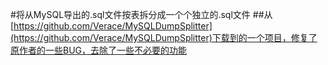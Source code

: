#将从MySQL导出的.sql文件按表拆分成一个个独立的.sql文件
##从[https://github.com/Verace/MySQLDumpSplitter](https://github.com/Verace/MySQLDumpSplitter)下载到的一个项目，修复了原作者的一些BUG，去除了一些不必要的功能